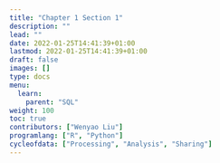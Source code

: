 ```yaml
---
title: "Chapter 1 Section 1"
description: ""
lead: ""
date: 2022-01-25T14:41:39+01:00
lastmod: 2022-01-25T14:41:39+01:00
draft: false
images: []
type: docs
menu:
  learn:
    parent: "SQL"
weight: 100
toc: true
contributors: ["Wenyao Liu"]
programlang: ["R", "Python"]
cycleofdata: ["Processing", "Analysis", "Sharing"]
---
```


